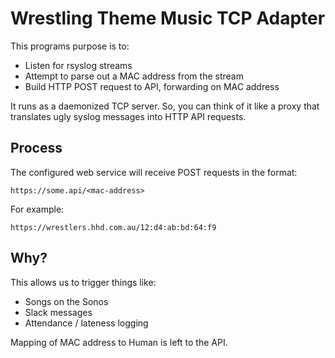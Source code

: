 # Wrestling Theme Music TCP Adapter

This programs purpose is to:

  - Listen for rsyslog streams
  - Attempt to parse out a MAC address from the stream
  - Build HTTP POST request to API, forwarding on MAC address

It runs as a daemonized TCP server. So, you can think of it like a proxy that translates ugly syslog messages into HTTP API requests.

## Process

The configured web service will receive POST requests in the format:
```
https://some.api/<mac-address>
```

For example:
```
https://wrestlers.hhd.com.au/12:d4:ab:bd:64:f9
```

## Why?

This allows us to trigger things like:

  - Songs on the Sonos
  - Slack messages
  - Attendance / lateness logging

Mapping of MAC address to Human is left to the API.
